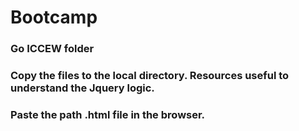 # Bootcamp

### Go ICCEW folder
### Copy the files to the local directory. Resources useful to understand the Jquery logic.
### Paste the path <name upon choice>.html file in the browser.
